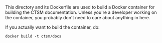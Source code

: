 This directory and its Dockerfile are used to build a Docker container for building the CTSM documentation. Unless you're a developer working on the container, you probably don't need to care about anything in here.

If you actually want to build the container, do:
```shell
docker build -t ctsm/docs
```